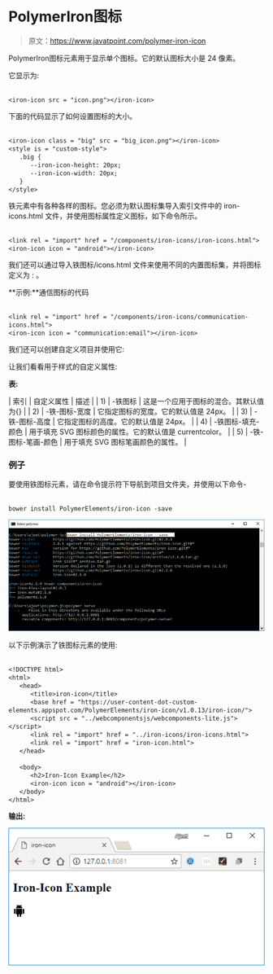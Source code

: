 # PolymerIron图标

> 原文：<https://www.javatpoint.com/polymer-iron-icon>

PolymerIron图标元素用于显示单个图标。它的默认图标大小是 24 像素。

它显示为:

```

<iron-icon src = "icon.png"></iron-icon>

```

下面的代码显示了如何设置图标的大小。

```

<iron-icon class = "big" src = "big_icon.png"></iron-icon>
<style is = "custom-style">
   .big {
      --iron-icon-height: 20px;
      --iron-icon-width: 20px;
   }
</style>

```

铁元素中有各种各样的图标。您必须为默认图标集导入索引文件中的 iron-icons.html 文件，并使用图标属性定义图标，如下命令所示。

```

<link rel = "import" href = "/components/iron-icons/iron-icons.html">
<iron-icon icon = "android"></iron-icon>

```

我们还可以通过导入铁图标/<iconset>icons.html 文件来使用不同的内置图标集，并将图标定义为 <iconset>: <icon>。</icon></iconset></iconset>

**示例:**通信图标的代码

```

<link rel = "import" href = "/components/iron-icons/communication-icons.html">
<iron-icon icon = "communication:email"></iron-icon>

```

我们还可以创建自定义项目并使用它:

让我们看看用于样式的自定义属性:

**表:**

| 索引 | 自定义属性 | 描述 |
| 1) | -铁图标 | 这是一个应用于图标的混合。其默认值为{} |
| 2) | -铁-图标-宽度 | 它指定图标的宽度。它的默认值是 24px。 |
| 3) | -铁-图标-高度 | 它指定图标的高度。它的默认值是 24px。 |
| 4) | -铁图标-填充-颜色 | 用于填充 SVG 图标颜色的属性。它的默认值是 currentcolor。 |
| 5) | -铁-图标-笔画-颜色 | 用于填充 SVG 图标笔画颜色的属性。 |

### 例子

要使用铁图标元素，请在命令提示符下导航到项目文件夹，并使用以下命令-

```

bower install PolymerElements/iron-icon -save

```

![iron icon example 1](img/2a17f3c7118eb7c49efa38351d705ae9.png)

以下示例演示了铁图标元素的使用:

```

<!DOCTYPE html>
<html>
   <head>
      <title>iron-icon</title>
      <base href = "https://user-content-dot-custom-elements.appspot.com/PolymerElements/iron-icon/v1.0.13/iron-icon/">
      <script src = "../webcomponentsjs/webcomponents-lite.js"></script>
      <link rel = "import" href = "../iron-icons/iron-icons.html">
      <link rel = "import" href = "iron-icon.html">
   </head>

   <body>
      <h2>Iron-Icon Example</h2>
      <iron-icon icon = "android"></iron-icon>
   </body>
</html>

```

**输出:**

![iron icon example 2](img/d340161b5317175c61b8a7930d73093a.png)